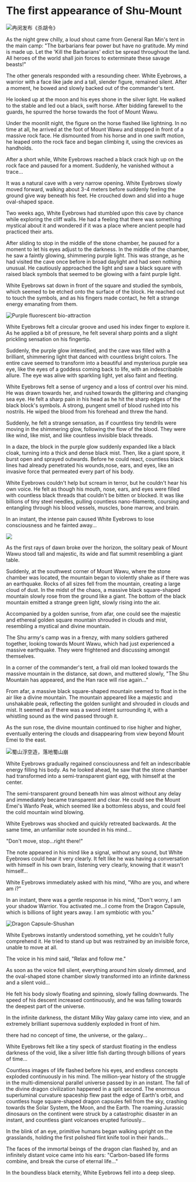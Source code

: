 # The first appearance of Shu-Mount

![冉闵发布《杀胡令》](../.gitbook/assets/123.jpg)

As the night grew chilly, a loud shout came from General Ran Min's tent in the main camp: "The barbarians fear power but have no gratitude. My mind is made up. Let the 'Kill the Barbarians' edict be spread throughout the land. All heroes of the world shall join forces to exterminate these savage beasts!"

The other generals responded with a resounding cheer. White Eyebrows, a warrior with a face like jade and a tall, slender figure, remained silent. After a moment, he bowed and slowly backed out of the commander's tent.

He looked up at the moon and his eyes shone in the silver light. He walked to the stable and led out a black, swift horse. After bidding farewell to the guards, he spurred the horse towards the foot of Mount Wawu.

Under the moonlit night, the figure on the horse flashed like lightning. In no time at all, he arrived at the foot of Mount Wawu and stopped in front of a massive rock face. He dismounted from his horse and in one swift motion, he leaped onto the rock face and began climbing it, using the crevices as handholds.

After a short while, White Eyebrows reached a black crack high up on the rock face and paused for a moment. Suddenly, he vanished without a trace...

It was a natural cave with a very narrow opening. White Eyebrows slowly moved forward, walking about 3-4 meters before suddenly feeling the ground give way beneath his feet. He crouched down and slid into a huge oval-shaped space.

Two weeks ago, White Eyebrows had stumbled upon this cave by chance while exploring the cliff walls. He had a feeling that there was something mystical about it and wondered if it was a place where ancient people had practiced their arts.

After sliding to stop in the middle of the stone chamber, he paused for a moment to let his eyes adjust to the darkness. In the middle of the chamber, he saw a faintly glowing, shimmering purple light. This was strange, as he had visited the cave once before in broad daylight and had seen nothing unusual. He cautiously approached the light and saw a black square with raised black symbols that seemed to be glowing with a faint purple light.

White Eyebrows sat down in front of the square and studied the symbols, which seemed to be etched onto the surface of the block. He reached out to touch the symbols, and as his fingers made contact, he felt a strange energy emanating from them.

![Purple fluorescent bio-attraction](../.gitbook/assets/maxresdefault.jpeg)

White Eyebrows felt a circular groove and used his index finger to explore it. As he applied a bit of pressure, he felt several sharp points and a slight prickling sensation on his fingertip.

Suddenly, the purple glow intensified, and the cave was filled with a brilliant, shimmering light that danced with countless bright colors. The entire cave seemed to transform into a beautiful and mysterious purple sea eye, like the eyes of a goddess coming back to life, with an indescribable allure. The eye was alive with sparkling light, yet also faint and fleeting.

White Eyebrows felt a sense of urgency and a loss of control over his mind. He was drawn towards her, and rushed towards the glittering and changing sea eye. He felt a sharp pain in his head as he hit the sharp edges of the black block's symbols. A strong, pungent smell of blood rushed into his nostrils. He wiped the blood from his forehead and threw the hand.

Suddenly, he felt a strange sensation, as if countless tiny tendrils were moving in the shimmering glow, following the flow of the blood. They were like wind, like mist, and like countless invisible black threads.

In a daze, the block in the purple glow suddenly expanded like a black cloak, turning into a thick and dense black mist. Then, like a giant spore, it burst open and sprayed outwards. Before he could react, countless black lines had already penetrated his wounds,nose, ears, and eyes, like an invasive force that permeated every part of his body.

White Eyebrows couldn't help but scream in terror, but he couldn't hear his own voice. He felt as though his mouth, nose, ears, and eyes were filled with countless black threads that couldn't be bitten or blocked. It was like billions of tiny steel needles, pulling countless nano-filaments, coursing and entangling through his blood vessels, muscles, bone marrow, and brain.

In an instant, the intense pain caused White Eyebrows to lose consciousness and he fainted away...

![](../.gitbook/assets/仙山.jpeg)

As the first rays of dawn broke over the horizon, the solitary peak of Mount Wawu stood tall and majestic, its wide and flat summit resembling a giant table.

Suddenly, at the southwest corner of Mount Wawu, where the stone chamber was located, the mountain began to violently shake as if there was an earthquake. Rocks of all sizes fell from the mountain, creating a large cloud of dust. In the midst of the chaos, a massive black square-shaped mountain slowly rose from the ground like a giant. The bottom of the black mountain emitted a strange green light, slowly rising into the air.

Accompanied by a golden sunrise, from afar, one could see the majestic and ethereal golden square mountain shrouded in clouds and mist, resembling a mystical and divine mountain.

The Shu army's camp was in a frenzy, with many soldiers gathered together, looking towards Mount Wawu, which had just experienced a massive earthquake. They were frightened and discussing amongst themselves.

In a corner of the commander's tent, a frail old man looked towards the massive mountain in the distance, sat down, and muttered slowly, "The Shu Mountain has appeared, and the Han race will rise again..."

From afar, a massive black square-shaped mountain seemed to float in the air like a divine mountain. The mountain appeared like a majestic and unshakable peak, reflecting the golden sunlight and shrouded in clouds and mist. It seemed as if there was a sword intent surrounding it, with a whistling sound as the wind passed through it.

As the sun rose, the divine mountain continued to rise higher and higher, eventually entering the clouds and disappearing from view beyond Mount Emei to the east.

![蜀山浮空造，落地蜀山崩                                    ](../.gitbook/assets/1000.jpeg)

White Eyebrows gradually regained consciousness and felt an indescribable energy filling his body. As he looked ahead, he saw that the stone chamber had transformed into a semi-transparent giant egg, with himself at the center.

The semi-transparent ground beneath him was almost without any delay and immediately became transparent and clear. He could see the Mount Emei's Wanfo Peak, which seemed like a bottomless abyss, and could feel the cold mountain wind blowing.

White Eyebrows was shocked and quickly retreated backwards. At the same time, an unfamiliar note sounded in his mind...

"Don't move, stop...right there!"

The note appeared in his mind like a signal, without any sound, but White Eyebrows could hear it very clearly. It felt like he was having a conversation with himself in his own brain, listening very clearly, knowing that it wasn't himself...

White Eyebrows immediately asked with his mind, "Who are you, and where am i?"

In an instant, there was a gentle response in his mind, "Don't worry, I am your shadow Warrior. You activated me...I come from the Dragon Capsule, which is billions of light years away. I am symbiotic with you."

![Dragon Capsule-Shushan](../.gitbook/assets/1.png)

White Eyebrows instantly understood something, yet he couldn't fully comprehend it. He tried to stand up but was restrained by an invisible force, unable to move at all.

The voice in his mind said, "Relax and follow me."

As soon as the voice fell silent, everything around him slowly dimmed, and the oval-shaped stone chamber slowly transformed into an infinite darkness and a silent void...

He felt his body slowly floating and spinning, slowly falling downwards. The speed of his descent increased continuously, and he was falling towards the deepest part of the universe.

In the infinite darkness, the distant Milky Way galaxy came into view, and an extremely brilliant supernova suddenly exploded in front of him.

there had no concept of time, the universe, or the galaxy...

White Eyebrows felt like a tiny speck of stardust floating in the endless darkness of the void, like a silver little fish darting through billions of years of time...

Countless images of life flashed before his eyes, and endless concepts exploded continuously in his mind. The million-year history of the struggle in the multi-dimensional parallel universe passed by in an instant. The fall of the divine dragon civilization happened in a split second. The enormous superluminal curvature spaceship flew past the edge of Earth's orbit, and countless huge square-shaped dragon capsules fell from the sky, crashing towards the Solar System, the Moon, and the Earth. The roaming Jurassic dinosaurs on the continent were struck by a catastrophic disaster in an instant, and countless giant volcanoes erupted furiously...

In the blink of an eye, primitive humans began walking upright on the grasslands, holding the first polished flint knife tool in their hands...

The faces of the immortal beings of the dragon clan flashed by, and an infinitely distant voice came into his ears: "Carbon-based life forms combine, and break the curse of eternal life..."

In the boundless black eternity, White Eyebrows fell into a deep sleep.
